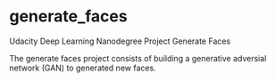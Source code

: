 # generate_faces
Udacity Deep Learning Nanodegree Project Generate Faces

The generate faces project consists of building a generative adversial network (GAN) to generated new faces.
